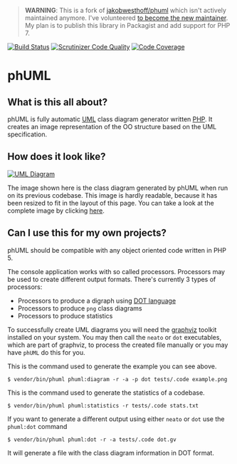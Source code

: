 > **WARNING**: This is a fork of [jakobwesthoff/phuml][1] which isn't actively maintained anymore.
I've volunteered [to become the new maintainer][2].
My plan is to publish this library in Packagist and add support for PHP 7.

[![Build Status][3]][4]
[![Scrutinizer Code Quality][5]][6]
[![Code Coverage][12]][13]

# phUML

## What is this all about?

phUML is fully automatic [UML][7] class diagram generator written [PHP][8].
It creates an image representation of the OO structure based on the UML specification.

## How does it look like?

[![UML Diagram][9]][10]

The image shown here is the class diagram generated by phUML when run on its previous codebase.
This image is hardly readable, because it has been resized to fit in the layout of this page.
You can take a look at the complete image by clicking [here][10].

## Can I use this for my own projects?

phUML should be compatible with any object oriented code written in PHP 5.

The console application works with so called processors.
Processors may be used to create different output formats.
There's currently 3 types of processors:

* Processors to produce a digraph using [DOT language][14]
* Processors to produce `png` class diagrams
* Processors to produce statistics

To successfully create UML diagrams you will need the [graphviz][11] toolkit installed on your system.
You may then call the `neato` or `dot` executables, which are part of graphviz, to process the created file
manually or you may have `phUML` do this for you.

This is the command used to generate the example you can see above.

```
$ vendor/bin/phuml phuml:diagram -r -a -p dot tests/.code example.png
```

This is the command used to generate the statistics of a codebase.

```
$ vendor/bin/phuml phuml:statistics -r tests/.code stats.txt
```

If you want to generate a different output using either `neato` or `dot` use the `phuml:dot` command

```
$ vendor/bin/phuml phuml:dot -r -a tests/.code dot.gv
```

It will generate a file with the class diagram information in DOT format.

[1]: https://github.com/jakobwesthoff/phuml
[2]: https://github.com/jakobwesthoff/phuml/pull/8
[3]: https://travis-ci.org/MontealegreLuis/phuml.svg?branch=master
[4]: https://travis-ci.org/MontealegreLuis/phuml
[5]: https://scrutinizer-ci.com/g/MontealegreLuis/phuml/badges/quality-score.png?b=master
[6]: https://scrutinizer-ci.com/g/MontealegreLuis/phuml/?branch=master
[7]: http://en.wikipedia.org/wiki/Unified_Modeling_Language
[8]: http://php.net
[9]: https://raw.githubusercontent.com/jakobwesthoff/phuml/master/images/phuml_example_thumbnail.jpg
[10]: https://raw.githubusercontent.com/jakobwesthoff/phuml/master/images/phuml_example.png
[11]: http://www.graphviz.org
[12]: https://scrutinizer-ci.com/g/MontealegreLuis/phuml/badges/coverage.png?b=master
[13]: https://scrutinizer-ci.com/g/MontealegreLuis/phuml/?branch=master
[14]: https://en.wikipedia.org/wiki/DOT_(graph_description_language)
